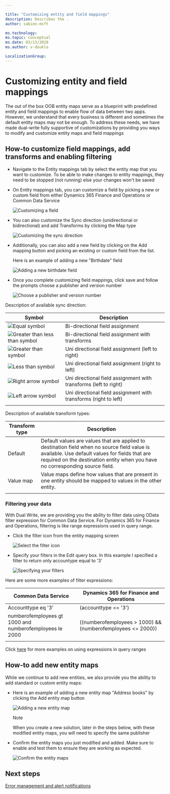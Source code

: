 ```yaml
---

title: "Customizing entity and field mappings"
description: Describes the .
author: sabinn-msft

ms.technology: 
ms.topic: conceptual
ms.date: 03/13/2020
ms.author: v-douklo

LocalizationGroup: 
---
```


# Customizing entity and field mappings

The out of the box OOB entity maps serve as a blueprint with predefined entity and field mappings to enable flow of data between two apps. However, we understand that every business is different and sometimes the default entity maps may not be enough. To address these needs, we have made dual-write fully supportive of customizations by providing you ways to modify and customize entity maps and field mappings

## How-to customize field mappings, add transforms and enabling filtering

* Navigate to the Entity mappings tab by select the entity map that you want to customize. To be able to make changes to entity mappings, they need to be stopped (not running) else your changes won't be saved

* On Entity mappings tab, you can customize a field by picking a new or custom field from either Dynamics 365 Finance and Operations or Common Data Service

    ![Customizing a field](media/customize-a-field.png)

* You can also customize the Sync direction (unidirectional or bidirectional) and add Transforms by clicking the Map type

    ![Customizing the sync direction](media/customize-sync-direction.png)

* Additionally, you can also add a new field by clicking on the Add mapping button and picking an existing or custom field from the list. 

    Here is an example of adding a new "Birthdate" field

    ![Adding a new birthdate field](media/add-new-field.png)  

* Once you complete customizing field mappings, click save and follow the prompts choose a publisher and version number

    ![Choose a publisher and version number](media/choose-publisher-version.png)

Description of available sync direction: 

|Symbol |Description |
| --- | --- |
|![Equal symbol](media/equal-symbol.png) |Bi-directional field assignment |
|![Greater than less than symbol](media/greater-less-symbol.png) |Bi-directional field assignment with transforms |
|![Greater than symbol](media/greater-than-symbol.png) |Uni directional field assignment (left to right) |
|![Less than symbol](media/less-than-symbol.png) |Uni directional field assignment (right to left) |
|![Right arrow symbol](media/right-arrow-symbol.png) |Uni directional field assignment with transforms (left to right) |
|![Left arrow symbol](media/left-arrow-symbol.png) |Uni directional field assignment with transforms (right to left) |
| | |

Description of available transform types:

|Transform type |Description |
| --- | --- |
|Default |Default values are values that are applied to destination field when no source field value is available. Use default values for fields that are required on the destination entity when you have no corresponding source field. |
|Value map |Value maps define how values that are present in one entity should be mapped to values in the other entity. | 
| | |

### Filtering your data

With Dual Write, we are providing you the ability to filter data using OData filter expression for Common Data Service. For Dynamics 365 for Finance and Operations, filtering is like range expressions used in query range.

* Click the filter icon from the entity mapping screen

    ![Select the filter icon](media/select-filter-icon.png)

* Specify your filters in the Edit query box. In this example I specified a filter to return only accountype equal to '3'

    ![Specifying your filters](media/specify-filters.png)

Here are some more examples of filter expressions:

|Common Data Service |Dynamics 365 for Finance and Operations |
| --- | --- |
|Accounttype eq '3' |(accounttype == '3') |
|numberofemployees gt 1000 and <br/>numberofemployees le 2000 |((numberofemployees > 1000) &&<br/> (numberofemployees <= 2000)) |
| | |

Click [here](https://docs.microsoft.com/en-us/dynamicsax-2012/developer/using-expressions-in-query-ranges) for more examples on using expressions in query ranges

## How-to add new entity maps

While we continue to add new entities, we also provide you the ability to add standard or custom entity maps:

* Here is an example of adding a new entity map "Address books" by clicking the Add entity map button

    ![Adding a new entity map](media/add-new-entity-map.png)

    >[!Note]
    >When you create a new solution, later in the steps below, with these modified entity maps, you will need to specify the same publisher

* Confirm the entity maps you just modified and added. Make sure to enable and test them to ensure they are working as expected.

    ![Confirm the entity maps](media/confirm-entity-maps.png)

## Next steps

[Error management and alert notifications](errors-and-alerts.md)


